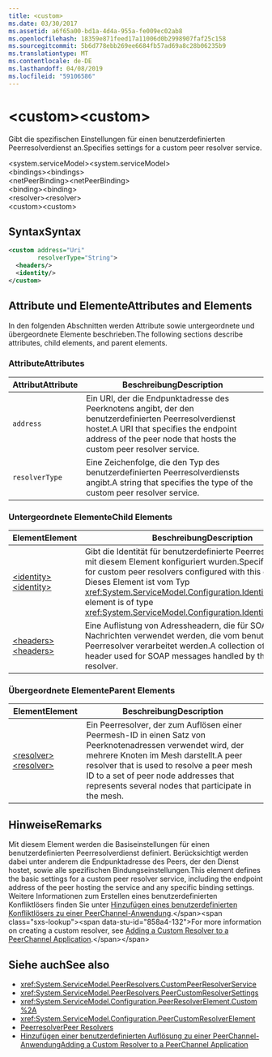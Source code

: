 ```yaml
---
title: <custom>
ms.date: 03/30/2017
ms.assetid: a6f65a00-bd1a-4d4a-955a-fe009ec02ab8
ms.openlocfilehash: 18359e871feed17a11006d0b2998907faf25c158
ms.sourcegitcommit: 5b6d778ebb269ee6684fb57ad69a8c28b06235b9
ms.translationtype: MT
ms.contentlocale: de-DE
ms.lasthandoff: 04/08/2019
ms.locfileid: "59106586"
---
```

# <a name="custom"></a><span data-ttu-id="858a4-101">\<custom></span><span class="sxs-lookup"><span data-stu-id="858a4-101">\<custom></span></span>
<span data-ttu-id="858a4-102">Gibt die spezifischen Einstellungen für einen benutzerdefinierten Peerresolverdienst an.</span><span class="sxs-lookup"><span data-stu-id="858a4-102">Specifies settings for a custom peer resolver service.</span></span>  
  
<span data-ttu-id="858a4-103">\<system.serviceModel></span><span class="sxs-lookup"><span data-stu-id="858a4-103">\<system.serviceModel></span></span>  
<span data-ttu-id="858a4-104">\<bindings></span><span class="sxs-lookup"><span data-stu-id="858a4-104">\<bindings></span></span>  
<span data-ttu-id="858a4-105">\<netPeerBinding></span><span class="sxs-lookup"><span data-stu-id="858a4-105">\<netPeerBinding></span></span>  
<span data-ttu-id="858a4-106">\<binding></span><span class="sxs-lookup"><span data-stu-id="858a4-106">\<binding></span></span>  
<span data-ttu-id="858a4-107">\<resolver></span><span class="sxs-lookup"><span data-stu-id="858a4-107">\<resolver></span></span>  
<span data-ttu-id="858a4-108">\<custom></span><span class="sxs-lookup"><span data-stu-id="858a4-108">\<custom></span></span>  
  
## <a name="syntax"></a><span data-ttu-id="858a4-109">Syntax</span><span class="sxs-lookup"><span data-stu-id="858a4-109">Syntax</span></span>  
  
```xml  
<custom address="Uri"
        resolverType="String">
  <headers/>
  <identity/>
</custom>
```  
  
## <a name="attributes-and-elements"></a><span data-ttu-id="858a4-110">Attribute und Elemente</span><span class="sxs-lookup"><span data-stu-id="858a4-110">Attributes and Elements</span></span>  
 <span data-ttu-id="858a4-111">In den folgenden Abschnitten werden Attribute sowie untergeordnete und übergeordnete Elemente beschrieben.</span><span class="sxs-lookup"><span data-stu-id="858a4-111">The following sections describe attributes, child elements, and parent elements.</span></span>  
  
### <a name="attributes"></a><span data-ttu-id="858a4-112">Attribute</span><span class="sxs-lookup"><span data-stu-id="858a4-112">Attributes</span></span>  
  
|<span data-ttu-id="858a4-113">Attribut</span><span class="sxs-lookup"><span data-stu-id="858a4-113">Attribute</span></span>|<span data-ttu-id="858a4-114">Beschreibung</span><span class="sxs-lookup"><span data-stu-id="858a4-114">Description</span></span>|  
|---------------|-----------------|  
|`address`|<span data-ttu-id="858a4-115">Ein URI, der die Endpunktadresse des Peerknotens angibt, der den benutzerdefinierten Peerresolverdienst hostet.</span><span class="sxs-lookup"><span data-stu-id="858a4-115">A URI that specifies the endpoint address of the peer node that hosts the custom peer resolver service.</span></span>|  
|`resolverType`|<span data-ttu-id="858a4-116">Eine Zeichenfolge, die den Typ des benutzerdefinierten Peerresolverdiensts angibt.</span><span class="sxs-lookup"><span data-stu-id="858a4-116">A string that specifies the type of the custom peer resolver service.</span></span>|  
  
### <a name="child-elements"></a><span data-ttu-id="858a4-117">Untergeordnete Elemente</span><span class="sxs-lookup"><span data-stu-id="858a4-117">Child Elements</span></span>  
  
|<span data-ttu-id="858a4-118">Element</span><span class="sxs-lookup"><span data-stu-id="858a4-118">Element</span></span>|<span data-ttu-id="858a4-119">Beschreibung</span><span class="sxs-lookup"><span data-stu-id="858a4-119">Description</span></span>|  
|-------------|-----------------|  
|[<span data-ttu-id="858a4-120">\<identity></span><span class="sxs-lookup"><span data-stu-id="858a4-120">\<identity></span></span>](../../../../../docs/framework/configure-apps/file-schema/wcf/identity.md)|<span data-ttu-id="858a4-121">Gibt die Identität für benutzerdefinierte Peerresolver an, die mit diesem Element konfiguriert wurden.</span><span class="sxs-lookup"><span data-stu-id="858a4-121">Specifies the identity for custom peer resolvers configured with this element.</span></span> <span data-ttu-id="858a4-122">Dieses Element ist vom Typ <xref:System.ServiceModel.Configuration.IdentityElement>.</span><span class="sxs-lookup"><span data-stu-id="858a4-122">This element is of type <xref:System.ServiceModel.Configuration.IdentityElement>.</span></span>|  
|[<span data-ttu-id="858a4-123">\<headers></span><span class="sxs-lookup"><span data-stu-id="858a4-123">\<headers></span></span>](../../../../../docs/framework/configure-apps/file-schema/wcf/headers-element.md)|<span data-ttu-id="858a4-124">Eine Auflistung von Adressheadern, die für SOAP-Nachrichten verwendet werden, die vom benutzerdefinierten Peerresolver verarbeitet werden.</span><span class="sxs-lookup"><span data-stu-id="858a4-124">A collection of address header used for SOAP messages handled by the custom peer resolver.</span></span>|  
  
### <a name="parent-elements"></a><span data-ttu-id="858a4-125">Übergeordnete Elemente</span><span class="sxs-lookup"><span data-stu-id="858a4-125">Parent Elements</span></span>  
  
|<span data-ttu-id="858a4-126">Element</span><span class="sxs-lookup"><span data-stu-id="858a4-126">Element</span></span>|<span data-ttu-id="858a4-127">Beschreibung</span><span class="sxs-lookup"><span data-stu-id="858a4-127">Description</span></span>|  
|-------------|-----------------|  
|[<span data-ttu-id="858a4-128">\<resolver></span><span class="sxs-lookup"><span data-stu-id="858a4-128">\<resolver></span></span>](../../../../../docs/framework/configure-apps/file-schema/wcf/resolver.md)|<span data-ttu-id="858a4-129">Ein Peerresolver, der zum Auflösen einer Peermesh-ID in einen Satz von Peerknotenadressen verwendet wird, der mehrere Knoten im Mesh darstellt.</span><span class="sxs-lookup"><span data-stu-id="858a4-129">A peer resolver that is used to resolve a peer mesh ID to a set of peer node addresses that represents several nodes that participate in the mesh.</span></span>|  
  
## <a name="remarks"></a><span data-ttu-id="858a4-130">Hinweise</span><span class="sxs-lookup"><span data-stu-id="858a4-130">Remarks</span></span>  
 <span data-ttu-id="858a4-131">Mit diesem Element werden die Basiseinstellungen für einen benutzerdefinierten Peerresolverdienst definiert. Berücksichtigt werden dabei unter anderem die Endpunktadresse des Peers, der den Dienst hostet, sowie alle spezifischen Bindungseinstellungen.</span><span class="sxs-lookup"><span data-stu-id="858a4-131">This element defines the basic settings for a custom peer resolver service, including the endpoint address of the peer hosting the service and any specific binding settings.</span></span> <span data-ttu-id="858a4-132">Weitere Informationen zum Erstellen eines benutzerdefinierten Konfliktlösers finden Sie unter [Hinzufügen eines benutzerdefinierten Konfliktlösers zu einer PeerChannel-Anwendung](https://docs.microsoft.com/previous-versions/ms730105(v=vs.90)).</span><span class="sxs-lookup"><span data-stu-id="858a4-132">For more information on creating a custom resolver, see [Adding a Custom Resolver to a PeerChannel Application](https://docs.microsoft.com/previous-versions/ms730105(v=vs.90)).</span></span>  
  
## <a name="see-also"></a><span data-ttu-id="858a4-133">Siehe auch</span><span class="sxs-lookup"><span data-stu-id="858a4-133">See also</span></span>

- <xref:System.ServiceModel.PeerResolvers.CustomPeerResolverService>
- <xref:System.ServiceModel.PeerResolvers.PeerCustomResolverSettings>
- <xref:System.ServiceModel.Configuration.PeerResolverElement.Custom%2A>
- <xref:System.ServiceModel.Configuration.PeerCustomResolverElement>
- [<span data-ttu-id="858a4-134">Peerresolver</span><span class="sxs-lookup"><span data-stu-id="858a4-134">Peer Resolvers</span></span>](../../../../../docs/framework/wcf/feature-details/peer-resolvers.md)
- [<span data-ttu-id="858a4-135">Hinzufügen einer benutzerdefinierten Auflösung zu einer PeerChannel-Anwendung</span><span class="sxs-lookup"><span data-stu-id="858a4-135">Adding a Custom Resolver to a PeerChannel Application</span></span>](https://docs.microsoft.com/previous-versions/ms730105(v=vs.90))
